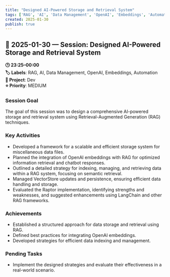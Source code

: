 ```yaml
---
title: "Designed AI-Powered Storage and Retrieval System"
tags: ['RAG', 'AI', 'Data Management', 'OpenAI', 'Embeddings', 'Automation']
created: 2025-01-30
publish: true
---
```


## 📅 2025-01-30 — Session: Designed AI-Powered Storage and Retrieval System

**🕒 23:25–00:00**  
**🏷️ Labels**: RAG, AI, Data Management, OpenAI, Embeddings, Automation  
**📂 Project**: Dev  
**⭐ Priority**: MEDIUM  


### Session Goal
The goal of this session was to design a comprehensive AI-powered storage and retrieval system using Retrieval-Augmented Generation (RAG) techniques.

### Key Activities
- Developed a framework for a scalable and efficient storage system for miscellaneous data files.
- Planned the integration of OpenAI embeddings with RAG for optimized information retrieval and chatbot responses.
- Outlined a detailed strategy for indexing, managing, and retrieving data within a RAG system, focusing on semantic retrieval.
- Managed VectorStore updates and persistence, ensuring efficient data handling and storage.
- Evaluated the Raptor implementation, identifying strengths and weaknesses, and suggested enhancements using LangChain and other RAG frameworks.

### Achievements
- Established a structured approach for data storage and retrieval using RAG.
- Defined best practices for integrating OpenAI embeddings.
- Developed strategies for efficient data indexing and management.

### Pending Tasks
- Implement the designed strategies and evaluate their effectiveness in a real-world scenario.

